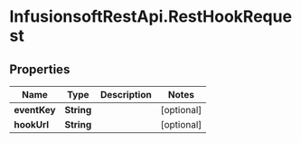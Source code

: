 # InfusionsoftRestApi.RestHookRequest

## Properties
Name | Type | Description | Notes
------------ | ------------- | ------------- | -------------
**eventKey** | **String** |  | [optional] 
**hookUrl** | **String** |  | [optional] 


